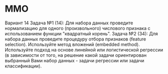 # MMO
Вариант 14
Задача №1 (14): Для набора данных проведите нормализацию для одного (произвольного) числового признака с использованием функции "квадратный корень".
Задача №2 (34): Для набора данных проведите процедуру отбора признаков (feature selection). Используйте метод вложений (embedded method). 
                Используйте подход на основе линейной или логистической регрессии (в зависимости от того, на решение какой задачи ориентирован 
                выбранный Вами набор данных - задачи регрессии или задачи классификации).
